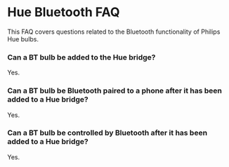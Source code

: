 # Hue Bluetooth FAQ

This FAQ covers questions related to the Bluetooth functionality of Philips Hue bulbs.

### Can a BT bulb be added to the Hue bridge?
Yes.

### Can a BT bulb be Bluetooth paired to a phone after it has been added to a Hue bridge?
Yes.

### Can a BT bulb be controlled by Bluetooth after it has been added to a Hue bridge?
Yes.

